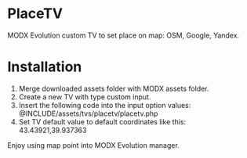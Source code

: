 PlaceTV
=======

MODX Evolution custom TV to set place on map: OSM, Google, Yandex.

Installation
============
1. Merge downloaded assets folder with MODX assets folder.
2. Create a new TV with type custom input.
3. Insert the following code into the input option values: @INCLUDE/assets/tvs/placetv/placetv.php
4. Set TV default value to default coordinates like this: 43.43921,39.937363

Enjoy using map point into MODX Evolution manager.
